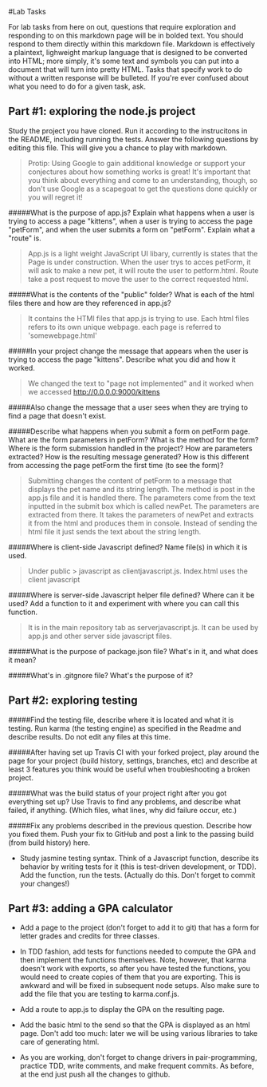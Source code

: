 #Lab Tasks

For lab tasks from here on out, questions that require exploration and responding to on this markdown page will be in bolded text. You should respond to them directly within this markdown file. Markdown is effectively a plaintext, lighweight markup language that is designed to be converted into HTML; more simply, it's some text and symbols you can put into a document that will turn into pretty HTML.
Tasks that specify work to do without a written response will be bulleted.
If you're ever confused about what you need to do for a given task, ask.

## Part #1: exploring the node.js project
Study the project you have cloned. Run it according to the instrucitons in the README, including running the tests. Answer the following questions by editing this file.  This will give you a chance to play with markdown.

> Protip: Using Google to gain additional knowledge or support your conjectures about how something works is great! It's important that you think about everything and come to an understanding, though, so don't use Google as a scapegoat to get the questions done quickly or you will regret it!

#####What is the purpose of app.js? Explain what happens when a user is trying to access a page "kittens", when a user is trying to access the page "petForm", and when the user submits a form on "petForm". Explain what a "route" is.

> App.js is a light weight JavaScript UI libary, currently is states that the Page is under construction. When the user trys to acces petForm, it will ask to make a new pet,  it will route the user to petform.html. Route take a post request to move the user to the correct requested html.

#####What is the contents of the "public" folder? What is each of the html files there and how are they referenced in app.js?

> It contains the HTMl files that app.js is trying to use. Each html files refers to its own unique webpage. each page is referred to 'somewebpage.html'

#####In your project change the message that appears when the user is trying to access the page "kittens". Describe what you did and how it worked.

> We changed the text to "page not implemented" and it worked when we accessed http://0.0.0.0:9000/kittens

#####Also change the message that a user sees when they are trying to find a page that doesn't exist.

#####Describe what happens when you submit a form on petForm page. What are the form parameters in petForm? What is the method for the form? Where is the form submission handled in the project? How are parameters extracted? How is the resulting message generated? How is this different from accessing the page petForm the first time (to see the form)?

> Submitting changes the content of petForm to a message that displays the pet name and its string length. The method is post in the app.js file and it is handled there. The parameters come from the text inputted in the submit box which is called newPet. The parameters are extracted from there. It takes the parameters of newPet and extracts it from the html and produces them in console.  Instead of sending the html file it just sends the text about the string length.

#####Where is client-side Javascript defined? Name file(s) in which it is used.

> Under public > javascript as clientjavascript.js. Index.html uses the client javascript

#####Where is server-side Javascript helper file defined? Where can it be used? Add a function to it and experiment with where you can call this function.

> It is in the main repository tab as serverjavascript.js.  It can be used by app.js and other server side javascript files.

#####What is the purpose of package.json file? What's in it, and what does it mean?

#####What's in .gitgnore file? What's the purpose of it?

## Part #2: exploring testing

#####Find the testing file, describe where it is located and what it is testing. Run karma (the testing engine) as specified in the Readme and describe results. Do not edit any files at this time.

#####After having set up Travis CI with your forked project, play around the page for your project (build history, settings, branches, etc) and describe at least 3 features you think would be useful when troubleshooting a broken project.

#####What was the build status of your project right after you got everything set up? Use Travis to find any problems, and describe what failed, if anything. (Which files, what lines, why did failure occur, etc.)

#####Fix any problems described in the previous question. Describe how you fixed them. Push your fix to GitHub and post a link to the passing build (from build history) here.

- Study jasmine testing syntax. Think of a Javascript function, describe its behavior by writing tests for it (this is test-driven development, or TDD). Add the function, run the tests. (Actually do this. Don't forget to commit your changes!)

## Part #3: adding a GPA calculator

- Add a page to the project (don't forget to add it to git) that has a form for letter grades and credits for three classes.

- In TDD fashion, add tests for functions needed to compute the GPA and then implement the functions themselves. Note, however, that karma doesn't work with exports, so after you have tested the functions, you would need to create copies of them that you are exporting. This is awkward and will be fixed in subsequent node setups. Also make sure to add the file that you are testing to karma.conf.js.

- Add a route to app.js to display the GPA on the resulting page.

- Add the basic html to the send so that the GPA is displayed as an html page. Don't add too much: later we will be using various libraries to take care of generating html.

- As you are working, don't forget to change drivers in pair-programming, practice TDD, write comments, and make frequent commits. As before, at the end just push all the changes to github.

